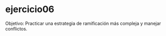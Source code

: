 # ejercicio06
Objetivo: Practicar una estrategia de ramificación más compleja y manejar conflictos.
